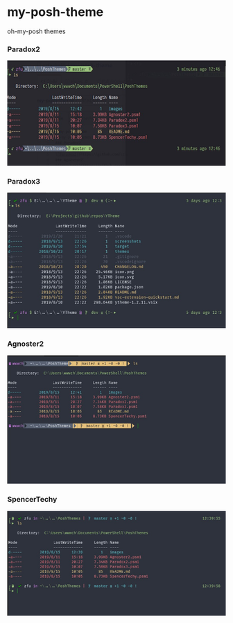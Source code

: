 # my-posh-theme
oh-my-posh themes
### Paradox2
![Paradox2](https://github.com/czfadmin/my-posh-theme/blob/master/images/paradox2.jpg)
### Paradox3
![Paradox3](https://github.com/czfadmin/my-posh-theme/blob/master/images/paradox3.jpg)
### Agnoster2
![Agnoster2](https://github.com/czfadmin/my-posh-theme/blob/master/images/agnoster2.jpg)
### SpencerTechy
![SpencerTechy](https://github.com/czfadmin/my-posh-theme/blob/master/images/go-posh-theme.jpg)

